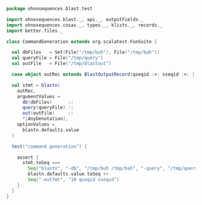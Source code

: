 
```scala
package ohnosequences.blast.test

import ohnosequences.blast._, api._, outputFields._
import ohnosequences.cosas._, types._, klists._, records._
import better.files._

class CommandGeneration extends org.scalatest.FunSuite {

  val dbFiles   = Set(File("/tmp/buh"), File("/tmp/bah"))
  val queryFile = File("/tmp/query")
  val outFile   = File("/tmp/blastout")

  case object outRec extends BlastOutputRecord(qseqid :×: sseqid :×: |[AnyOutputField])

  val stmt = blastn(
    outRec,
    argumentValues =
      db(dbFiles)      ::
      query(queryFile) ::
      out(outFile)     ::
      *[AnyDenotation],
    optionValues =
      blastn.defaults.value
  )

  test("command generation") {

    assert {
      stmt.toSeq ===
        Seq("blastn", "-db", "/tmp/buh /tmp/bah", "-query", "/tmp/query", "-out", "/tmp/blastout") ++
        blastn.defaults.value.toSeq ++
        Seq("-outfmt", "10 qseqid sseqid")
    }
  }
}

```




[test/scala/CommandGeneration.scala]: CommandGeneration.scala.md
[test/scala/OutputParsing.scala]: OutputParsing.scala.md
[test/scala/OutputFieldsSpecification.scala]: OutputFieldsSpecification.scala.md
[main/scala/api/outputFields.scala]: ../../main/scala/api/outputFields.scala.md
[main/scala/api/options.scala]: ../../main/scala/api/options.scala.md
[main/scala/api/package.scala]: ../../main/scala/api/package.scala.md
[main/scala/api/expressions.scala]: ../../main/scala/api/expressions.scala.md
[main/scala/api/commands/blastn.scala]: ../../main/scala/api/commands/blastn.scala.md
[main/scala/api/commands/blastp.scala]: ../../main/scala/api/commands/blastp.scala.md
[main/scala/api/commands/tblastx.scala]: ../../main/scala/api/commands/tblastx.scala.md
[main/scala/api/commands/tblastn.scala]: ../../main/scala/api/commands/tblastn.scala.md
[main/scala/api/commands/blastx.scala]: ../../main/scala/api/commands/blastx.scala.md
[main/scala/api/commands/makeblastdb.scala]: ../../main/scala/api/commands/makeblastdb.scala.md